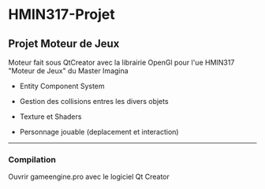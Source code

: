 # HMIN317-Projet

## Projet Moteur de Jeux

Moteur fait sous QtCreator avec la librairie OpenGl pour l'ue HMIN317 "Moteur de Jeux" du Master Imagina

- Entity Component System

- Gestion des collisions entres les divers objets
 
- Texture et Shaders

- Personnage jouable (deplacement et interaction)

---
### Compilation

Ouvrir gameengine.pro avec le logiciel Qt Creator
